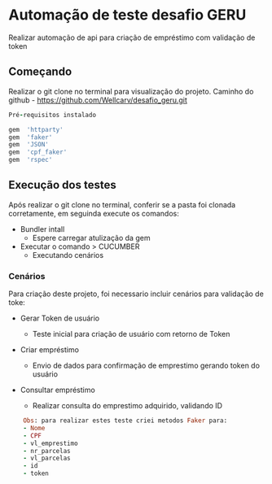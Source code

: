 # Automação de teste desafio GERU

Realizar automação de api para criação de empréstimo com validação de token

## Começando
 
 Realizar o git clone no terminal para visualização do projeto.
 Caminho do github - https://github.com/Wellcarv/desafio_geru.git
 
 ```ruby
 Pré-requisitos instalado

gem  'httparty'
gem  'faker'
gem  'JSON'
gem  'cpf_faker'
gem  'rspec'
```

## Execução dos testes

Após realizar o git clone no terminal, conferir se a pasta foi clonada corretamente, em seguinda execute os comandos:
- Bundler intall
	- Espere carregar atulização da gem	
- Executar o comando > CUCUMBER
	- Executando cenários

### Cenários

Para criação deste projeto, foi necessario incluir cenários para validação de toke:

- Gerar Token de usuário
	- Teste inicial para criação de usuário com retorno de Token
	
- Criar empréstimo
	- Envio de dados para confirmação de emprestimo gerando token do usuário
	
- Consultar empréstimo
	- Realizar consulta do emprestimo adquirido, validando ID

```ruby
	Obs: para realizar estes teste criei metodos Faker para:
	- Nome
	- CPF
	- vl_emprestimo
	- nr_parcelas
	- vl_parcelas
	- id
	- token
```
